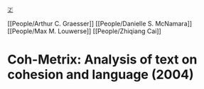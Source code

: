[🇿](zotero://select/library/items/87TQR3VG)

[[People/Arthur C. Graesser]] [[People/Danielle S. McNamara]] [[People/Max M. Louwerse]] [[People/Zhiqiang Cai]] 
# Coh-Metrix: Analysis of text on cohesion and language (2004)

